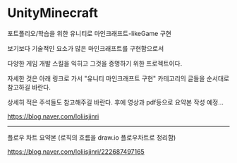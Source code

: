 # UnityMinecraft
포트폴리오/학습을 위한 유니티로 마인크래프트-likeGame 구현

보기보다 기술적인 요소가 많은 마인크래프트를 구현함으로서

다양한 게임 개발 스킬을 익히고 그것을 증명하기 위한 프로젝트이다.

자세한 것은 아래 링크로 가서 
"유니티 마인크래프트 구현" 카테고리의 글들을
순서대로 참고하길 바란다.

상세히 적은 주석들도 참고해주길 바란다.
후에 영상과 pdf등으로 요약본 작성 예정...

https://blog.naver.com/loliisjinri

--------------------------------------------

플로우 차트 요약본 (로직의 흐름을 draw.io 플로우차트로 정리함)

https://blog.naver.com/loliisjinri/222687497165
